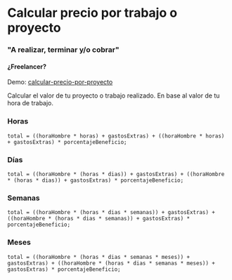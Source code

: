 # Calcular precio por trabajo o proyecto #
### "A realizar, terminar y/o cobrar" ###
#### ¿Freelancer? ####

Demo: [calcular-precio-por-proyecto](https://camiloatp.github.io/calcular-trabajo/)

Calcular el valor de tu proyecto o trabajo realizado.
En base al valor de tu hora de trabajo.

### Horas ###
```
total = ((horaHombre * horas) + gastosExtras) + ((horaHombre * horas) + gastosExtras) * porcentajeBeneficio;
```

### Días ###
```
total = ((horaHombre * (horas * dias)) + gastosExtras) + ((horaHombre * (horas * dias)) + gastosExtras) * porcentajeBeneficio;
```

### Semanas ###
```
total = ((horaHombre * (horas * dias * semanas)) + gastosExtras) + ((horaHombre * (horas * dias * semanas)) + gastosExtras) * porcentajeBeneficio;
```

### Meses ###
```
total = ((horaHombre * (horas * dias * semanas * meses)) + gastosExtras) + ((horaHombre * (horas * dias * semanas * meses)) + gastosExtras) * porcentajeBeneficio;
```
